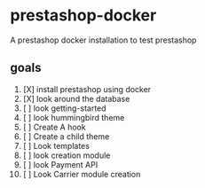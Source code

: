 # prestashop-docker
A prestashop docker installation to test prestashop

## goals
1. [X] install prestashop using docker
2. [X] look around the database
3. [ ] look getting-started
4. [ ] look hummingbird theme
5. [ ] Create A hook
6. [ ] Create a child theme
7. [ ] Look templates
8. [ ] look creation module
9. [ ] look Payment API
10. [ ] Look Carrier module creation